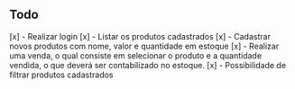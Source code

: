 ## Todo

[x] - Realizar login
[x] - Listar os produtos cadastrados
[x] - Cadastrar novos produtos com nome, valor e quantidade em estoque
[x] - Realizar uma venda, o qual consiste em selecionar o produto e a quantidade vendida, o que deverá ser contabilizado no estoque.
[x] - Possibilidade de filtrar produtos cadastrados
